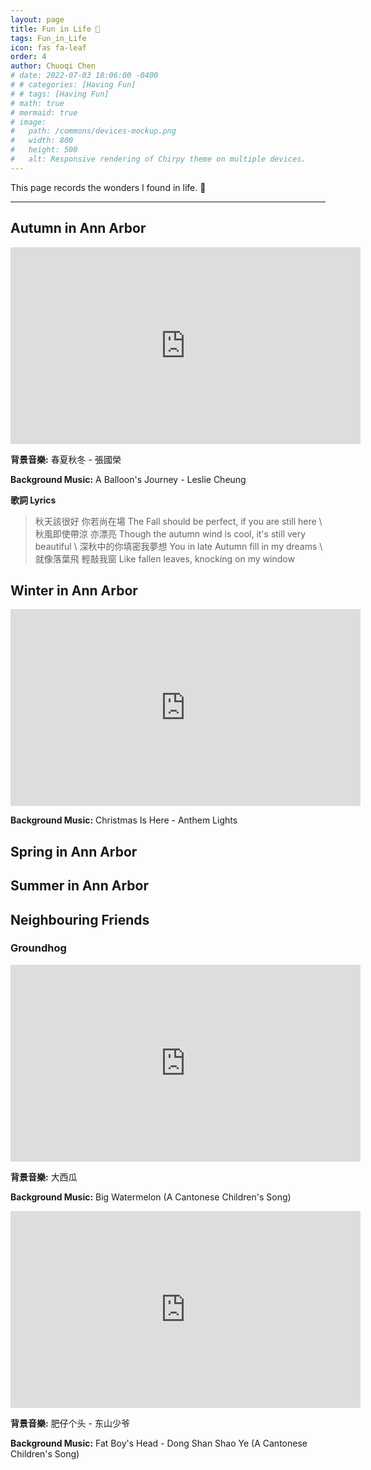 ```yaml
---
layout: page
title: Fun in Life 🍭
tags: Fun_in_Life
icon: fas fa-leaf
order: 4
author: Chuoqi Chen
# date: 2022-07-03 18:06:00 -0400
# # categories: [Having Fun]
# # tags: [Having Fun]
# math: true
# mermaid: true
# image:
#   path: /commons/devices-mockup.png
#   width: 800
#   height: 500
#   alt: Responsive rendering of Chirpy theme on multiple devices.
---
```


This page records the wonders I found in life. 🌿

---
## Autumn in Ann Arbor

<iframe width="560" height="315" src="https://www.youtube-nocookie.com/embed/1HekhXEir9k" title="YouTube video player" frameborder="0" allow="accelerometer; autoplay; clipboard-write; encrypted-media; gyroscope; picture-in-picture" allowfullscreen></iframe>


**背景音樂:** 春夏秋冬 - 張國榮 

**Background Music:** A Balloon's Journey - Leslie Cheung

**歌詞 Lyrics**

> 秋天該很好 你若尚在場 The Fall should be perfect, if you are still here \\
秋風即使帶涼 亦漂亮     Though the autumn wind is cool, it's still very beautiful \\
深秋中的你填密我夢想    You in late Autumn fill in my dreams \\
就像落葉飛 輕敲我窗     Like fallen leaves, knocking on my window

## Winter in Ann Arbor

<iframe width="560" height="315" src="https://www.youtube-nocookie.com/embed/OJKp7JGO9sQ" title="YouTube video player" frameborder="0" allow="accelerometer; autoplay; clipboard-write; encrypted-media; gyroscope; picture-in-picture" allowfullscreen></iframe>

**Background Music:** Christmas Is Here - Anthem Lights


## Spring in Ann Arbor

## Summer in Ann Arbor

## Neighbouring Friends
### Groundhog

<iframe width="560" height="315" src="https://www.youtube-nocookie.com/embed/xxFxtL-3NNE" title="YouTube video player" frameborder="0" allow="accelerometer; autoplay; clipboard-write; encrypted-media; gyroscope; picture-in-picture" allowfullscreen></iframe>

**背景音樂:** 大西瓜

**Background Music:** Big Watermelon (A Cantonese Children's Song)

<iframe width="560" height="315" src="https://www.youtube-nocookie.com/embed/S9aIOHD_Fq0" title="YouTube video player" frameborder="0" allow="accelerometer; autoplay; clipboard-write; encrypted-media; gyroscope; picture-in-picture" allowfullscreen></iframe>

**背景音樂:** 肥仔个头 - 东山少爷

**Background Music:** Fat Boy's Head - Dong Shan Shao Ye (A Cantonese Children's Song)